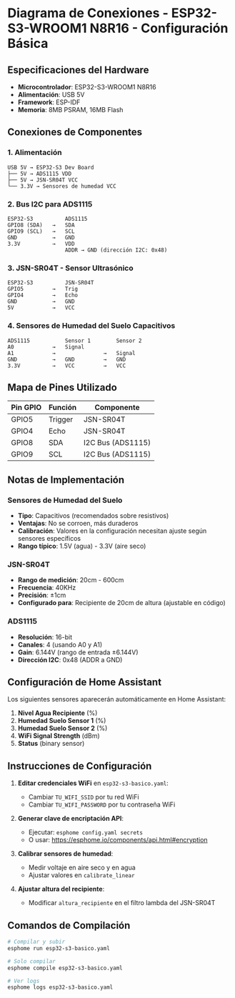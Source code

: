# Diagrama de Conexiones - ESP32-S3-WROOM1 N8R16 - Configuración Básica

## Especificaciones del Hardware

- **Microcontrolador**: ESP32-S3-WROOM1 N8R16
- **Alimentación**: USB 5V
- **Framework**: ESP-IDF
- **Memoria**: 8MB PSRAM, 16MB Flash

## Conexiones de Componentes

### 1. Alimentación
```
USB 5V → ESP32-S3 Dev Board
├── 5V → ADS1115 VDD
├── 5V → JSN-SR04T VCC
└── 3.3V → Sensores de humedad VCC
```

### 2. Bus I2C para ADS1115
```
ESP32-S3          ADS1115
GPIO8 (SDA)   →   SDA
GPIO9 (SCL)   →   SCL
GND           →   GND
3.3V          →   VDD
                  ADDR → GND (dirección I2C: 0x48)
```

### 3. JSN-SR04T - Sensor Ultrasónico
```
ESP32-S3          JSN-SR04T
GPIO5         →   Trig
GPIO4         →   Echo
GND           →   GND
5V            →   VCC
```

### 4. Sensores de Humedad del Suelo Capacitivos
```
ADS1115           Sensor 1        Sensor 2
A0            →   Signal      
A1            →               →   Signal
GND           →   GND         →   GND
3.3V          →   VCC         →   VCC
```

## Mapa de Pines Utilizado

| Pin GPIO | Función | Componente |
|----------|---------|------------|
| GPIO5    | Trigger | JSN-SR04T |
| GPIO4    | Echo    | JSN-SR04T |
| GPIO8    | SDA     | I2C Bus (ADS1115) |
| GPIO9    | SCL     | I2C Bus (ADS1115) |

## Notas de Implementación

### Sensores de Humedad del Suelo
- **Tipo**: Capacitivos (recomendados sobre resistivos)
- **Ventajas**: No se corroen, más duraderos
- **Calibración**: Valores en la configuración necesitan ajuste según sensores específicos
- **Rango típico**: 1.5V (agua) - 3.3V (aire seco)

### JSN-SR04T
- **Rango de medición**: 20cm - 600cm
- **Frecuencia**: 40KHz
- **Precisión**: ±1cm
- **Configurado para**: Recipiente de 20cm de altura (ajustable en código)

### ADS1115
- **Resolución**: 16-bit
- **Canales**: 4 (usando A0 y A1)
- **Gain**: 6.144V (rango de entrada ±6.144V)
- **Dirección I2C**: 0x48 (ADDR a GND)

## Configuración de Home Assistant

Los siguientes sensores aparecerán automáticamente en Home Assistant:

1. **Nivel Agua Recipiente** (%)
2. **Humedad Suelo Sensor 1** (%)
3. **Humedad Suelo Sensor 2** (%)
4. **WiFi Signal Strength** (dBm)
5. **Status** (binary sensor)

## Instrucciones de Configuración

1. **Editar credenciales WiFi** en `esp32-s3-basico.yaml`:
   - Cambiar `TU_WIFI_SSID` por tu red WiFi
   - Cambiar `TU_WIFI_PASSWORD` por tu contraseña WiFi

2. **Generar clave de encriptación API**:
   - Ejecutar: `esphome config.yaml secrets`
   - O usar: https://esphome.io/components/api.html#encryption

3. **Calibrar sensores de humedad**:
   - Medir voltaje en aire seco y en agua
   - Ajustar valores en `calibrate_linear`

4. **Ajustar altura del recipiente**:
   - Modificar `altura_recipiente` en el filtro lambda del JSN-SR04T

## Comandos de Compilación

```bash
# Compilar y subir
esphome run esp32-s3-basico.yaml

# Solo compilar
esphome compile esp32-s3-basico.yaml

# Ver logs
esphome logs esp32-s3-basico.yaml
``` 